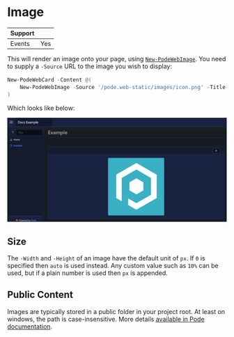 # Image

| Support | |
| ------- |-|
| Events | Yes |

This will render an image onto your page, using [`New-PodeWebImage`](../../../Functions/Elements/New-PodeWebImage). You need to supply a `-Source` URL to the image you wish to display:

```powershell
New-PodeWebCard -Content @(
    New-PodeWebImage -Source '/pode.web-static/images/icon.png' -Title 'Pode' -Alignment Center
)
```

Which looks like below:

![image](../../../images/image.png)

## Size

The `-Width` and `-Height` of an image have the default unit of `px`. If `0` is specified then `auto` is used instead. Any custom value such as `10%` can be used, but if a plain number is used then `px` is appended.

## Public Content

Images are typically stored in a public folder in your project root. At least on windows, the path is case-insensitive. More details [available in Pode documentation](https://badgerati.github.io/Pode/Tutorials/Routes/Utilities/StaticContent/#public-directory).

